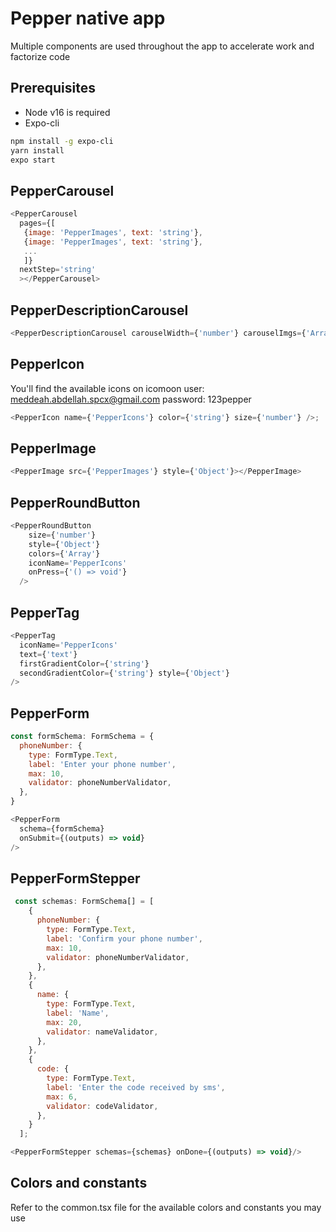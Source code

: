 # Pepper native app
Multiple components are used throughout the app to accelerate work and factorize code

## Prerequisites
* Node v16 is required
* Expo-cli
```bash
npm install -g expo-cli
yarn install
expo start
```

## PepperCarousel
```javascript
<PepperCarousel
  pages={[
   {image: 'PepperImages', text: 'string'},
   {image: 'PepperImages', text: 'string'},
   ...
   ]}
  nextStep='string'
  ></PepperCarousel>
```

## PepperDescriptionCarousel
```javascript
<PepperDescriptionCarousel carouselWidth={'number'} carouselImgs={'Array<{uri: \'string\'}>'}/>
```

## PepperIcon
You'll find the available icons on icomoon
user: meddeah.abdellah.spcx@gmail.com
password: 123pepper

```javascript
<PepperIcon name={'PepperIcons'} color={'string'} size={'number'} />;
```

## PepperImage
```javascript
<PepperImage src={'PepperImages'} style={'Object'}></PepperImage>
```
## PepperRoundButton
```javascript
<PepperRoundButton
    size={'number'}
    style={'Object'}
    colors={'Array'}
    iconName='PepperIcons'
    onPress={'() => void'}
  />
```
## PepperTag
```javascript
<PepperTag
  iconName='PepperIcons'
  text={'text'}
  firstGradientColor={'string'}
  secondGradientColor={'string'} style={'Object'}
/>
```

## PepperForm
```javascript
const formSchema: FormSchema = {
  phoneNumber: {
    type: FormType.Text,
    label: 'Enter your phone number',
    max: 10,
    validator: phoneNumberValidator,
  },
}

<PepperForm
  schema={formSchema}
  onSubmit={(outputs) => void}
/>
```

## PepperFormStepper
```javascript
 const schemas: FormSchema[] = [
    {
      phoneNumber: {
        type: FormType.Text,
        label: 'Confirm your phone number',
        max: 10,
        validator: phoneNumberValidator,
      },
    },
    {
      name: {
        type: FormType.Text,
        label: 'Name',
        max: 20,
        validator: nameValidator,
      },
    },
    {
      code: {
        type: FormType.Text,
        label: 'Enter the code received by sms',
        max: 6,
        validator: codeValidator,
      },
    }
  ];

<PepperFormStepper schemas={schemas} onDone={(outputs) => void}/>
```

## Colors and constants
Refer to the common.tsx file for the available colors and constants you may use
